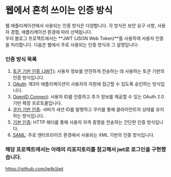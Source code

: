 # 웹에서 흔히 쓰이는 인증 방식

웹 애플리케이션에서 사용되는 인증 방식은 다양합니다. 각 방식은 보안 요구 사항, 사용자 경험, 애플리케이션 환경에 따라 선택됩니다.  
우리 블로그 프로젝트에서는 **JWT (JSON Web Token)**를 사용하여 사용자 인증을 처리합니다. 다음은 웹에서 주로 사용되는 인증 방식과 그 설명입니다:

### 인증 방식 목록
1. [토큰 기반 인증 (JWT)](token_based_auth.md): 사용자 정보를 안전하게 전송하는 데 사용하는 토큰 기반의 인증 방식입니다.
2. [OAuth](oauth.md): 제3자 애플리케이션이 사용자의 자원에 접근할 수 있도록 승인하는 방식입니다.
3. [OpenID Connect](openid_connect.md): 사용자 ID를 인증하고 추가 정보를 제공할 수 있는 OAuth 2.0 기반 확장 프로토콜입니다.
4. [쿠키 기반 인증](cookie_based_auth.md): 서버가 세션 ID를 발행하고 쿠키를 통해 클라이언트의 상태를 유지하는 방식입니다.
5. [기본 인증](basic_auth.md): HTTP 헤더를 통해 사용자 자격 증명을 전송하는 간단한 인증 방식입니다.
6. [SAML](saml.md): 주로 엔터프라이즈 환경에서 사용되는 XML 기반의 인증 방식입니다.


### 해당 프로젝트에서는 아래의 리포지토리를 참고해서 jwt로 로그인을 구현했습니다.
https://github.com/jwtk/jjwt
